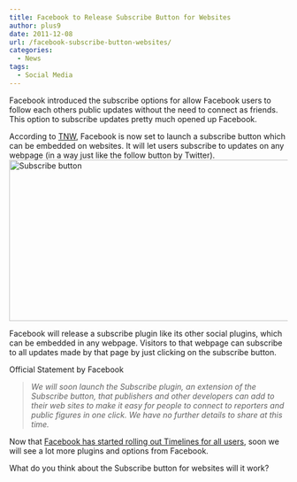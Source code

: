 ```yaml
---
title: Facebook to Release Subscribe Button for Websites
author: plus9
date: 2011-12-08
url: /facebook-subscribe-button-websites/
categories:
  - News
tags:
  - Social Media
---
```

Facebook introduced the subscribe options for allow Facebook users to follow each others public updates without the need to connect as friends. This option to subscribe updates pretty much opened up Facebook.

According to <a href="http://thenextweb.com/facebook/2011/12/07/facebook-to-launch-a-subscribe-button-for-websites-imminently/" onclick="_gaq.push(['_trackEvent', 'outbound-article', 'http://thenextweb.com/facebook/2011/12/07/facebook-to-launch-a-subscribe-button-for-websites-imminently/', 'TNW']);" >TNW</a>, Facebook is now set to launch a subscribe button which can be embedded on websites. It will let users subscribe to updates on any webpage (in a way just like the follow button by Twitter).  
<img class="wp-image-51391" src="http://www.hacktabs.com/images/2011/09/Facebook-Subscribe-Button.jpg" alt="Subscribe button" width="532" height="291" />

Facebook will release a subscribe plugin like its other social plugins, which can be embedded in any webpage. Visitors to that webpage can subscribe to all updates made by that page by just clicking on the subscribe button.

Official Statement by Facebook

> *We will soon launch the Subscribe plugin, an extension of the Subscribe button, that publishers and other developers can add to their web sites to make it easy for people to connect to reporters and public figures in one click. We have no further details to share at this time.*

Now that [Facebook has started rolling out Timelines for all users][1], soon we will see a lot more plugins and options from Facebook.

What do you think about the Subscribe button for websites will it work?

 [1]: http://devilsworkshop.org/facebook-timelines-starts-rollout-zealand/ "Facebook Timelines Starts Rollout in New Zealand"
